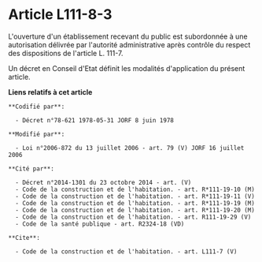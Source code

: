 # Article L111-8-3

L'ouverture d'un établissement recevant du public est subordonnée à une autorisation délivrée par l'autorité administrative
après contrôle du respect des dispositions de l'article L. 111-7. 

Un décret en Conseil d'Etat définit les modalités d'application du présent article.

**Liens relatifs à cet article**

	**Codifié par**:

	  - Décret n°78-621 1978-05-31 JORF 8 juin 1978

	**Modifié par**:

	  - Loi n°2006-872 du 13 juillet 2006 - art. 79 (V) JORF 16 juillet 2006

	**Cité par**:

	  - Décret n°2014-1301 du 23 octobre 2014 - art. (V)
	  - Code de la construction et de l'habitation. - art. R*111-19-10 (M)
	  - Code de la construction et de l'habitation. - art. R*111-19-11 (V)
	  - Code de la construction et de l'habitation. - art. R*111-19-19 (M)
	  - Code de la construction et de l'habitation. - art. R*111-19-20 (M)
	  - Code de la construction et de l'habitation. - art. R111-19-29 (V)
	  - Code de la santé publique - art. R2324-18 (VD)

	**Cite**:

	  - Code de la construction et de l'habitation. - art. L111-7 (V)
